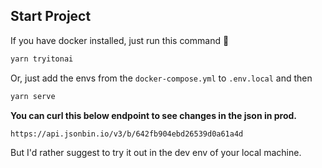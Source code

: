 ## Start Project

If you have docker installed, just run this command 🚀

```bash
yarn tryitonai
```

Or, just add the envs from the `docker-compose.yml` to `.env.local` and then

```bash
yarn serve
```

**You can curl this below endpoint to see changes in the json in prod.**

```
https://api.jsonbin.io/v3/b/642fb904ebd26539d0a61a4d
```

But I'd rather suggest to try it out in the dev env of your local machine.
